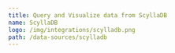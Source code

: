 ```yaml
---
title: Query and Visualize data from ScyllaDB
name: ScyllaDB
logo: /img/integrations/scylladb.png
path: /data-sources/scylladb
---
```

